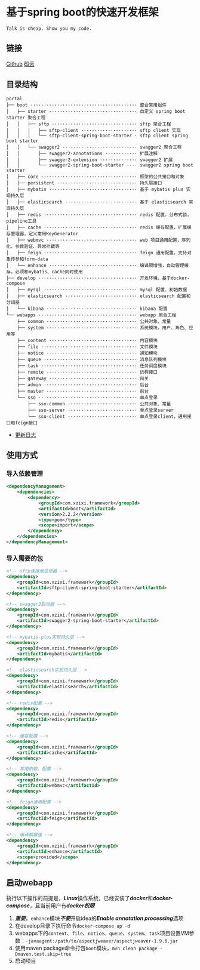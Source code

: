 # 基于spring boot的快速开发框架

`Talk is cheap. Show you my code.`

## 链接

[Github](https://github.com/xuelingkang/portal)
[码云](https://gitee.com/xuelingkang/portal)

## 目录结构

```
portal
├── boot ········································ 整合常用组件
│   ├── starter ································· 自定义 spring boot starter 聚合工程
│   │   ├── sftp ································ sftp 聚合工程
│   │   │   ├── sftp-client ····················· sftp client 实现
│   │   │   └── sftp-client-spring-boot-starter · sftp client spring boot starter
│   │   └── swagger2 ···························· swagger2 聚合工程
│   │       ├── swagger2-annotations ············ 扩展注解
│   │       ├── swagger2-extension ·············· swagger2 扩展
│   │       └── swagger2-spring-boot-starter ···· swagger2 spring boot starter
│   ├── core ···································· 框架的公共接口和对象
│   ├── persistent ······························ 持久层接口
│   ├── mybatis ································· 基于 mybatis plus 实现持久层
│   ├── elasticsearch ··························· 基于 elasticsearch 实现持久层
│   ├── redis ··································· redis 配置，分布式锁，pipeline工具
│   ├── cache ··································· redis 缓存配置，扩展缓存管理器，定义常用KeyGenerator
│   ├── webmvc ·································· web 项目通用配置，序列化、参数验证、异常拦截等
│   ├── feign ··································· feign 通用配置，支持对象传参和form-data
│   └── enhance ································· 编译期增强，自动管理缓存，必须和mybatis、cache同时使用
├── develop ····································· 开发环境，基于docker-compose
│   ├── mysql ··································· mysql 配置、初始数据
│   ├── elasticsearch ··························· elasticsearch 配置和分词器
│   └── kibana ·································· kibana 配置
└── webapps ····································· webapp 聚合工程
    ├── common ·································· 公共对象、常量
    ├── system ·································· 系统模块，用户、角色、应用等
    ├── content ································· 内容模块
    ├── file ···································· 文件模块
    ├── notice ·································· 通知模块
    ├── queue ··································· 消息队列模块
    ├── task ···································· 任务调度模块
    ├── remote ·································· 远程接口
    ├── gateway ································· 网关
    ├── admin ··································· 后台
    ├── master ·································· 前台
    └── sso ····································· 单点登录
        ├── sso-common ·························· 公共对象、常量
        ├── sso-server ·························· 单点登录server
        └── sso-client ·························· 单点登录client，通用接口和feign接口
```

- [更新日志](./UPDATELOG.md)

## 使用方式

### 导入依赖管理

```xml
<dependencyManagement>
    <dependencies>
        <dependency>
            <groupId>com.xzixi.framework</groupId>
            <artifactId>boot</artifactId>
            <version>2.2.2</version>
            <type>pom</type>
            <scope>import</scope>
        </dependency>
    </dependencies>
</dependencyManagement>
```

### 导入需要的包

```xml
<!-- sftp连接池启动器 -->
<dependency>
    <groupId>com.xzixi.framework</groupId>
    <artifactId>sftp-client-spring-boot-starter</artifactId>
</dependency>
```
```xml
<!-- swagger2启动器 -->
<dependency>
    <groupId>com.xzixi.framework</groupId>
    <artifactId>swagger2-spring-boot-starter</artifactId>
</dependency>
```
```xml
<!-- mybatis-plus实现持久层 -->
<dependency>
    <groupId>com.xzixi.framework</groupId>
    <artifactId>mybatis</artifactId>
</dependency>
```
```xml
<!-- elasticsearch实现持久层 -->
<dependency>
    <groupId>com.xzixi.framework</groupId>
    <artifactId>elasticsearch</artifactId>
</dependency>
```
```xml
<!-- redis配置 -->
<dependency>
    <groupId>com.xzixi.framework</groupId>
    <artifactId>redis</artifactId>
</dependency>
```
```xml
<!-- 缓存配置 -->
<dependency>
    <groupId>com.xzixi.framework</groupId>
    <artifactId>cache</artifactId>
</dependency>
```
```xml
<!-- 常用依赖、配置 -->
<dependency>
    <groupId>com.xzixi.framework</groupId>
    <artifactId>webmvc</artifactId>
</dependency>
```
```xml
<!-- feign通用配置 -->
<dependency>
    <groupId>com.xzixi.framework</groupId>
    <artifactId>feign</artifactId>
</dependency>
```
```xml
<!-- 编译期增强 -->
<dependency>
    <groupId>com.xzixi.framework</groupId>
    <artifactId>enhance</artifactId>
    <scope>provided</scope>
</dependency>
```

## 启动webapp

执行以下操作的前提是，***Linux***操作系统，已经安装了***docker***和***docker-compose***，且当前用户有***docker权限***

1. ***重要***，`enhance`模块***不要***开启idea的***Enable annotation processing***选项
2. 在develop目录下执行命令`docker-compose up -d`
3. webapps下的`content`、`file`、`notice`、`queue`、`system`、`task`项目设置VM参数：`-javaagent:/path/to/aspectjweaver/aspectjweaver-1.9.6.jar`
4. 使用maven package命令打包`boot`模块，`mvn clean package -Dmaven.test.skip=true`
5. 启动项目
